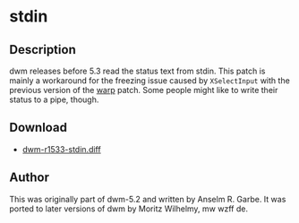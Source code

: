 stdin
=====

Description
-----------

dwm releases before 5.3 read the status text from stdin.
This patch is mainly a workaround for the freezing issue caused by
`XSelectInput` with the previous version of the [warp](warp) patch.
Some people might like to write their status to a pipe, though.

Download
--------

* [dwm-r1533-stdin.diff](dwm-r1533-stdin.diff)

Author
------

This was originally part of dwm-5.2 and written by Anselm R. Garbe.
It was ported to later versions of dwm by Moritz Wilhelmy, mw wzff de.
